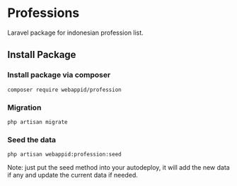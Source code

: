 # Professions
Laravel package for indonesian profession list. 

## Install Package
### Install package via composer
```
composer require webappid/profession
```

### Migration
```
php artisan migrate
```

### Seed the data
```
php artisan webappid:profession:seed
```

Note: just put the seed method into your autodeploy, it will add the new data if any and update the current data if needed.